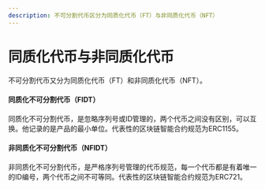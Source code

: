 ```yaml
---
description: 不可分割代币区分为同质化代币（FT）与非同质化代币（NFT）
---
```


# 同质化代币与非同质化代币

不可分割代币又分为同质化代币（FT）和非同质化代币（NFT）。

#### 同质化不可分割代币（FIDT）

同质化不可分割代币，是忽略序列号或ID管理的，两个代币之间没有区别，可以互换。他记录的是产品的最小单位。代表性的区块链智能合约规范为ERC1155。

#### 非同质化不可分割代币（NFIDT）

非同质化不可分割代币，是严格序列号管理的代币规范，每一个代币都是有着唯一的ID编号，两个代币之间不可等同。代表性的区块链智能合约规范为ERC721。



